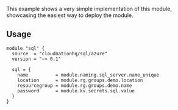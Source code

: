 This example shows a very simple implementation of this module, showcasing the easiest way to deploy the module.

## Usage

```hcl
module "sql" {
  source  = "cloudnationhq/sql/azure"
  version = "~> 0.1"

  sql = {
    name          = module.naming.sql_server.name_unique
    location      = module.rg.groups.demo.location
    resourcegroup = module.rg.groups.demo.name
    password      = module.kv.secrets.sql.value
  }
}
```
